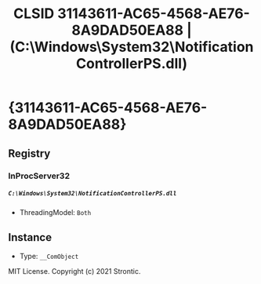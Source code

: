 ﻿---
title: "CLSID 31143611-AC65-4568-AE76-8A9DAD50EA88 | (C:\\Windows\\System32\\NotificationControllerPS.dll)"
excerpt: What is COM-Object CLSID 31143611-AC65-4568-AE76-8A9DAD50EA88?
---

# {31143611-AC65-4568-AE76-8A9DAD50EA88}


## Registry


### InProcServer32

##### `C:\Windows\System32\NotificationControllerPS.dll`
* ThreadingModel: `Both`

## Instance

* Type: `__ComObject`

MIT License. Copyright (c) 2021 Strontic.


